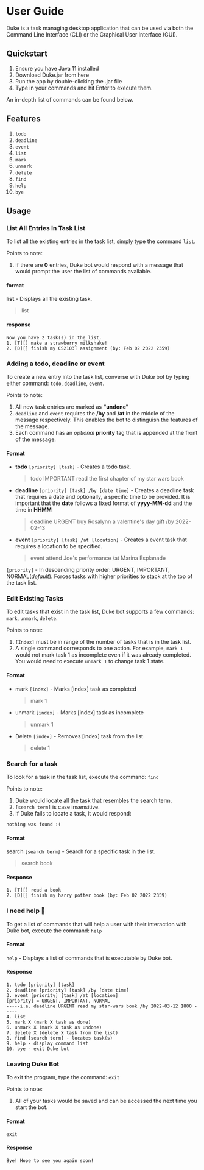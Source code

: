 # User Guide
Duke is a task managing desktop application that can be used via both the Command Line Interface (CLI) or the Graphical User Interface (GUI).

## Quickstart
1. Ensure you have Java 11 installed
2. Download Duke.jar from here
3. Run the app by double-clicking the .jar file
4. Type in your commands and hit Enter to execute them.

An in-depth list of commands can be found below.

## Features

1. `todo`
2. `deadline`
3. `event`
4. `list`
5. `mark`
6. `unmark`
7. `delete`
8. `find`
9. `help`
10. `bye`

## Usage

### List All Entries In Task List
To list all the existing entries in the task list, simply type the command `list`.

Points to note:
1. If there are **0** entries, Duke bot would respond with a message that would prompt the user the list of commands available.

#### format
**list** - Displays all the existing task.
> list

#### response
```
Now you have 2 task(s) in the list.
1. [T][] make a strawberry milkshake!
2. [D][] finish my CS2103T assignment (by: Feb 02 2022 2359)
```

### Adding a todo, deadline or event
To create a new entry into the task list, converse with Duke bot by typing either command: `todo`, `deadline`, `event`.

Points to note:
1. All new task entries are marked as **"undone"**
2. `deadline` and `event` requires the **/by** and **/at** in the middle of the message respectively. This enables the bot to distinguish the features of the message.
3. Each command has an _optional_ **priority** tag that is appended at the front of the message.

#### Format

- **todo** `[priority] [task]` - Creates a todo task.

  > todo IMPORTANT read the first chapter of my star wars book

- **deadline** `[priority] [task] /by [date time]` - Creates a deadline task that requires a date and optionally, a specific time to be provided.
  It is important that the **date** follows a fixed format of **yyyy-MM-dd** and the time in **HHMM**

  > deadline URGENT buy Rosalynn a valentine's day gift /by 2022-02-13
- **event** `[priority] [task] /at [location]` - Creates a event task that requires a location to be specified.

  > event attend Joe's performance /at Marina Esplanade

`[priority]` - In descending priority order: URGENT, IMPORTANT, NORMAL(_default_). Forces tasks with higher priorities to stack at the top of the task list.


### Edit Existing Tasks

To edit tasks that exist in the task list, Duke bot supports a few commands: `mark`, `unmark`, `delete`.

Points to note:

1. `[Index]` must be in range of the number of tasks that is in the task list.
2. A single command corresponds to one action. For example, `mark 1` would not mark task 1 as incomplete even if it was already completed. You would need to execute `unmark 1` to change task 1 state.

#### Format
- mark `[index]` - Marks [index] task as completed

  > mark 1

- unmark `[index]` - Marks [index] task as incomplete

  > unmark 1

- Delete `[index]` - Removes [index] task from the list

  > delete 1

### Search for a task

To look for a task in the task list, execute the command: `find`

Points to note:
1. Duke would locate all the task that resembles the search term.
2. `[search term]` is case insensitive.
3. If Duke fails to locate a task, it would respond:
```
nothing was found :(
```

#### Format
search `[search term]` - Search for a specific task in the list.
> search book

#### Response
```
1. [T][] read a book
2. [D][] finish my harry potter book (by: Feb 02 2022 2359)
```

### I need help :smiling_face_with_tear:

To get a list of commands that will help a user with their interaction with Duke bot, execute the command: `help`

#### Format
`help` - Displays a list of commands that is executable by Duke bot.

#### Response
```
1. todo [priority] [task]
2. deadline [priority] [task] /by [date time]
3. event [priority] [task] /at [location]
[priority] = URGENT, IMPORTANT, NORMAL
-----i.e. deadline URGENT read my star-wars book /by 2022-03-12 1800 -----
4. list
5. mark X (mark X task as done)
6. unmark X (mark X task as undone)
7. delete X (delete X task from the list)
8. find [search term] - locates task(s)
9. help - display command list
10. bye - exit Duke bot
```

### Leaving Duke Bot

To exit the program, type the command: `exit`

Points to note:
1. All of your tasks would be saved and can be accessed the next time you start the bot.

#### Format
`exit`

#### Response
```
Bye! Hope to see you again soon!
```